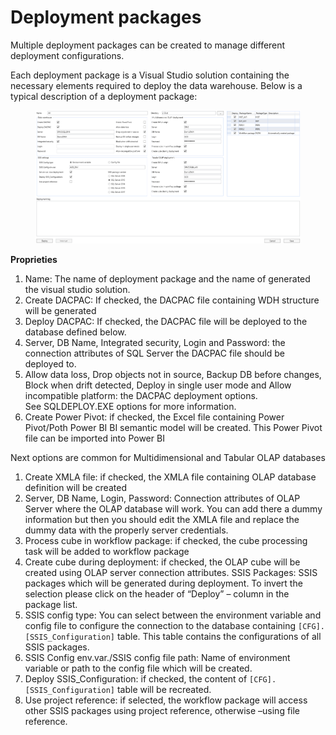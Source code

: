 # Deployment packages

Multiple deployment packages can be created to manage different deployment configurations.

Each deployment package is a Visual Studio solution containing the necessary elements required to deploy the data warehouse. Below is a typical description of a deployment package:

<figure><img src="../../.gitbook/assets/image (60).png" alt=""><figcaption></figcaption></figure>

**Proprieties**

1. Name: The name of deployment package and the name of generated the visual studio solution.
2. Create DACPAC: If checked, the DACPAC file containing WDH structure will be generated&#x20;
3. Deploy DACPAC: If checked, the DACPAC file will be deployed to the database defined below.
4. Server, DB Name, Integrated security, Login and Password: the connection attributes of SQL Server the DACPAC file should be deployed to.&#x20;
5. Allow data loss, Drop objects not in source, Backup DB before changes, Block when drift detected, Deploy in single user mode and Allow incompatible platform: the DACPAC deployment options. \
   See SQLDEPLOY.EXE options for more information.&#x20;
6. Create Power Pivot: if checked, the Excel file containing Power Pivot/Poth Power BI BI semantic model will be created. This Power Pivot file can be imported into Power BI

&#x20;Next options are common for Multidimensional and Tabular OLAP databases

1. Create XMLA file: if checked, the XMLA file containing OLAP database definition will be created
2. Server, DB Name, Login, Password: Connection attributes of OLAP Server where the OLAP database will work. You can add there a dummy information but then you should edit the XMLA file and replace the dummy data with the properly server credentials.&#x20;
3. Process cube in workflow package: if checked, the cube processing task will be added to workflow package&#x20;
4. Create cube during deployment: if checked, the OLAP cube will be created using OLAP server connection attributes. SSIS Packages: SSIS packages which will be generated during deployment. To invert the selection please click on the header of “Deploy” – column in the package list.&#x20;
5. SSIS config type: You can select between the environment variable and config file to configure the connection to the database containing `[CFG].[SSIS_Configuration]` table. This table contains the configurations of all SSIS packages.&#x20;
6. SSIS Config env.var./SSIS config file path: Name of environment variable or path to the config file which will be created.&#x20;
7. Deploy SSIS\_Configuration: if checked, the content of `[CFG].[SSIS_Configuration]` table will be recreated.&#x20;
8. Use project reference: if selected, the workflow package will access other SSIS packages using project reference, otherwise –using file reference.
